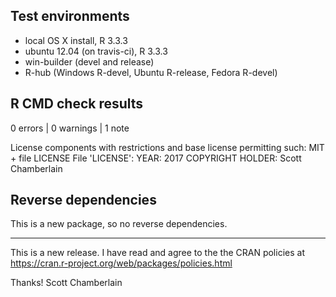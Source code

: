 ## Test environments

* local OS X install, R 3.3.3
* ubuntu 12.04 (on travis-ci), R 3.3.3
* win-builder (devel and release)
* R-hub (Windows R-devel, Ubuntu R-release, Fedora R-devel)

## R CMD check results

0 errors | 0 warnings | 1 note

  License components with restrictions and base license permitting such:
    MIT + file LICENSE
  File 'LICENSE':
    YEAR: 2017
    COPYRIGHT HOLDER: Scott Chamberlain

## Reverse dependencies

This is a new package, so no reverse dependencies.

---

This is a new release. I have read and agree to the the CRAN 
policies at https://cran.r-project.org/web/packages/policies.html

Thanks!
Scott Chamberlain
